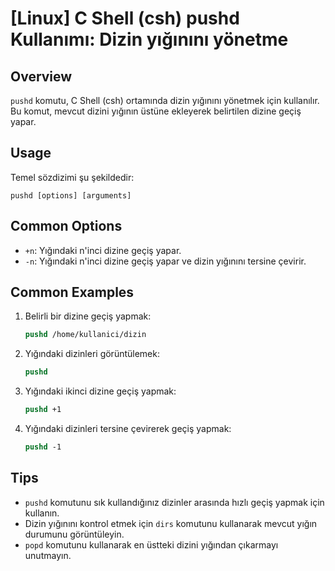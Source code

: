 # [Linux] C Shell (csh) pushd Kullanımı: Dizin yığınını yönetme

## Overview
`pushd` komutu, C Shell (csh) ortamında dizin yığınını yönetmek için kullanılır. Bu komut, mevcut dizini yığının üstüne ekleyerek belirtilen dizine geçiş yapar.

## Usage
Temel sözdizimi şu şekildedir:
```
pushd [options] [arguments]
```

## Common Options
- `+n`: Yığındaki n'inci dizine geçiş yapar.
- `-n`: Yığındaki n'inci dizine geçiş yapar ve dizin yığınını tersine çevirir.

## Common Examples
1. Belirli bir dizine geçiş yapmak:
   ```csh
   pushd /home/kullanici/dizin
   ```

2. Yığındaki dizinleri görüntülemek:
   ```csh
   pushd
   ```

3. Yığındaki ikinci dizine geçiş yapmak:
   ```csh
   pushd +1
   ```

4. Yığındaki dizinleri tersine çevirerek geçiş yapmak:
   ```csh
   pushd -1
   ```

## Tips
- `pushd` komutunu sık kullandığınız dizinler arasında hızlı geçiş yapmak için kullanın.
- Dizin yığınını kontrol etmek için `dirs` komutunu kullanarak mevcut yığın durumunu görüntüleyin.
- `popd` komutunu kullanarak en üstteki dizini yığından çıkarmayı unutmayın.